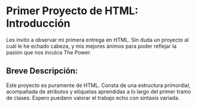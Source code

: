 # Primer Proyecto de HTML: Introducción

Les invito a observar mi primera entrega en HTML. Sin duda un proyecto al cuál le he echado cabeza, y mis mejores ánimos para poder reflejar la pasión que nos inculca The Power.

## Breve Descripción:

Este proyecto es puramente de HTML. Consta de una estructura primordial, acompañada de atributos y etiquetas aprendidas a lo largo del primer tramo de clases. Espero puedann valorar el trabajo echo con sintaxis variada.
